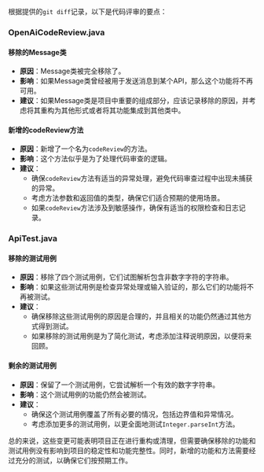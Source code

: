 根据提供的`git diff`记录，以下是代码评审的要点：

### OpenAiCodeReview.java

#### 移除的Message类
- **原因**：Message类被完全移除了。
- **影响**：如果Message类曾经被用于发送消息到某个API，那么这个功能将不再可用。
- **建议**：如果Message类是项目中重要的组成部分，应该记录移除的原因，并考虑将其重构为其他形式或者将其功能集成到其他类中。

#### 新增的codeReview方法
- **原因**：新增了一个名为`codeReview`的方法。
- **影响**：这个方法似乎是为了处理代码审查的逻辑。
- **建议**：
  - 确保`codeReview`方法有适当的异常处理，避免代码审查过程中出现未捕获的异常。
  - 考虑方法参数和返回值的类型，确保它们适合预期的使用场景。
  - 如果`codeReview`方法涉及到敏感操作，确保有适当的权限检查和日志记录。

### ApiTest.java

#### 移除的测试用例
- **原因**：移除了四个测试用例，它们试图解析包含非数字字符的字符串。
- **影响**：如果这些测试用例是检查异常处理或输入验证的，那么它们的功能将不再被测试。
- **建议**：
  - 确保移除这些测试用例的原因是合理的，并且相关的功能仍然通过其他方式得到测试。
  - 如果移除的测试用例是为了简化测试，考虑添加注释说明原因，以便将来回顾。

#### 剩余的测试用例
- **原因**：保留了一个测试用例，它尝试解析一个有效的数字字符串。
- **影响**：这个测试用例的功能仍然会被测试。
- **建议**：
  - 确保这个测试用例覆盖了所有必要的情况，包括边界值和异常情况。
  - 考虑添加更多的测试用例，以更全面地测试`Integer.parseInt`方法。

总的来说，这些变更可能表明项目正在进行重构或清理，但需要确保移除的功能和测试用例没有影响到项目的稳定性和功能完整性。同时，新增的功能和方法需要经过充分的测试，以确保它们按预期工作。